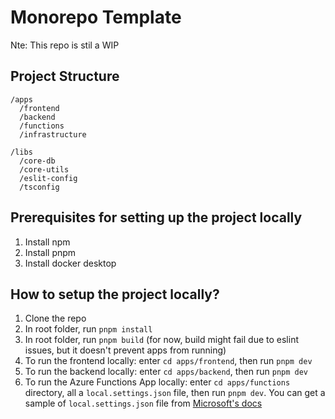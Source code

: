 # Monorepo Template

Nte: This repo is stil a WIP

## Project Structure

```
/apps
  /frontend
  /backend
  /functions
  /infrastructure

/libs
  /core-db
  /core-utils
  /eslit-config
  /tsconfig
```

## Prerequisites for setting up the project locally

1. Install npm
2. Install pnpm
3. Install docker desktop

## How to setup the project locally?

1. Clone the repo
2. In root folder, run `pnpm install`
3. In root folder, run `pnpm build` (for now, build might fail due to eslint issues, but it doesn't prevent apps from running)
4. To run the frontend locally: enter `cd apps/frontend`, then run `pnpm dev`
5. To run the backend locally: enter `cd apps/backend`, then run `pnpm dev`
6. To run the Azure Functions App locally: enter `cd apps/functions` directory, all a `local.settings.json` file, then run `pnpm dev`. You can get a sample of `local.settings.json` file from [Microsoft's docs](https://learn.microsoft.com/en-us/azure/azure-functions/functions-develop-local#local-settings-file)
